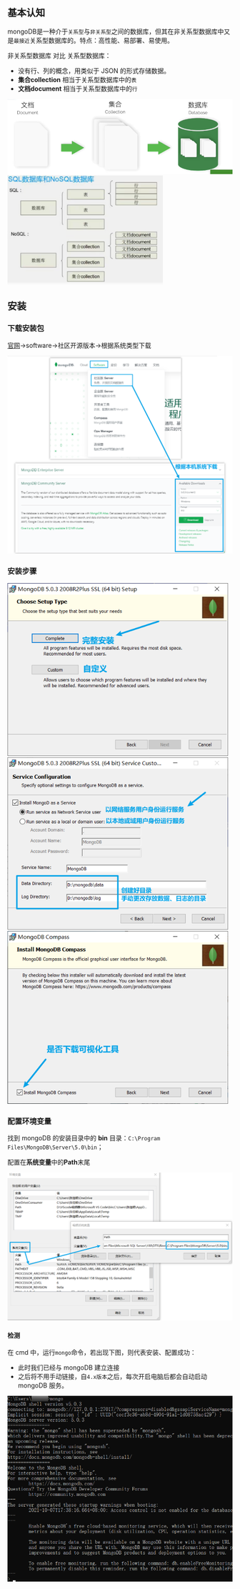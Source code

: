 ## 基本认知

​	mongoDB是一种介于`关系型`与`非关系型`之间的数据库，但其在非关系型数据库中又是`最接近`关系型数据库的。特点：高性能、易部署、易使用。

非关系型数据库 对比 关系型数据库：

* 没有行、列的概念，用类似于 JSON 的形式存储数据。
* **集合collection** 相当于关系型数据库中的`表`
* **文档document** 相当于关系型数据库中的`行`

<img src="邂逅mongoDB.assets/002.png" alt="002" style="zoom:68%;" />

<img src="邂逅mongoDB.assets/001.png" alt="001" style="zoom:80%;" />



## 安装

### 下载安装包

[官网](https://www.mongodb.com/zh-cn)->software->社区开源版本->根据系统类型下载

<img src="邂逅mongoDB.assets/003.png" alt="003" style="zoom:69%;" />

### 安装步骤

<img src="邂逅mongoDB.assets/004.png" alt="004" style="zoom:80%;" />



<img src="邂逅mongoDB.assets/005.png" alt="005" style="zoom:80%;" />



<img src="邂逅mongoDB.assets/006.png" alt="006" style="zoom:80%;" />

### 配置环境变量

找到 mongoDB 的安装目录中的 **bin** 目录：`C:\Program Files\MongoDB\Server\5.0\bin`；

配置在**系统变量**中的**Path**末尾

<img src="邂逅mongoDB.assets/007.png" alt="007" style="zoom:80%;" />

#### 检测

在 cmd 中，运行`mongo`命令，若出现下图，则代表安装、配置成功：

* 此时我们已经与 mongoDB 建立连接
* 之后将不用手动链接，自`4.x版本`之后，每次开启电脑后都会自动启动 mongoDB 服务。

<img src="邂逅mongoDB.assets/008.png" alt="008" style="zoom:80%;" />



















































